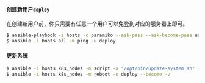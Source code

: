 #### 创建新用户`deploy`

在创建新用户前，你只需要有任意一个用户可以免登到对应的服务器上即可。

```bash
$ ansible-playbook -i hosts -c paramiko --ask-pass --ask-become-pass user-deploy.yml -v
$ ansible -i hosts all -m ping -u deploy
```

#### 更新系统

```bash
$ ansible -i hosts k8s_nodes -m script -a "/opt/bin/update-system.sh" -u deploy -v
$ ansible -i hosts k8s_nodes -m reboot -u deploy --become -v
```